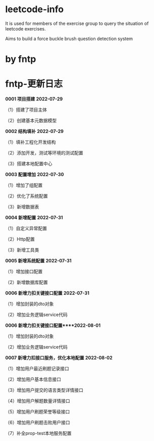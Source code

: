 # leetcode-info

It is used for members of the exercise group to query the situation of leetcode exercises.

Aims to build a force buckle brush question detection system

# by fntp

# fntp-更新日志
**0001 项目搭建** **2022-07-29**
<p>（1）搭建了项目主体</p>
<p>（2）创建基本元数据模型</p>

**0002 结构填补** **2022-07-29**
<p>（1）填补工程化开发结构</p>
<p>（2）添加开发，测试等环境的测试配置</p>
<p>（3）搭建本地配置中心</p>

**0003 配置增加** **2022-07-30**
<p>（1）增加了组配置</p>
<p>（2）优化了系统配置</p>
<p>（3）新增数据表</p>

**0004 新增配置** **2022-07-31**
<p>（1）自定义异常配置</p>
<p>（2）Http配置</p>
<p>（3）新增工具类</p>

**0005 新增系统配置** **2022-07-31**
<p>（1）增加接口配置</p>
<p>（2）新增数据库配置</p>

**0006 新增力扣关键接口配置** **2022-07-31**
<p>（1）增加封装的dto对象</p>
<p>（2）增加业务逻辑service代码</p>

**0006 新增力扣关键接口配置****2022-08-01**
<p>（1）增加封装的dto对象</p>
<p>（2）增加业务逻辑service代码</p>

**0007 新增力扣接口服务，优化本地配置** **2022-08-02**
<p>（1）增加用户最近刷题记录接口</p>
<p>（2）增加用户基本信息接口</p>
<p>（3）增加用户提交的语言类型详情接口</p>
<p>（4）增加用户解题数量详情接口</p>
<p>（5）增加用户刷题荣誉等级接口</p>
<p>（6）增加用户刷题击败用户接口</p>
<p>（7）补全prop-test本地服务配置</p>